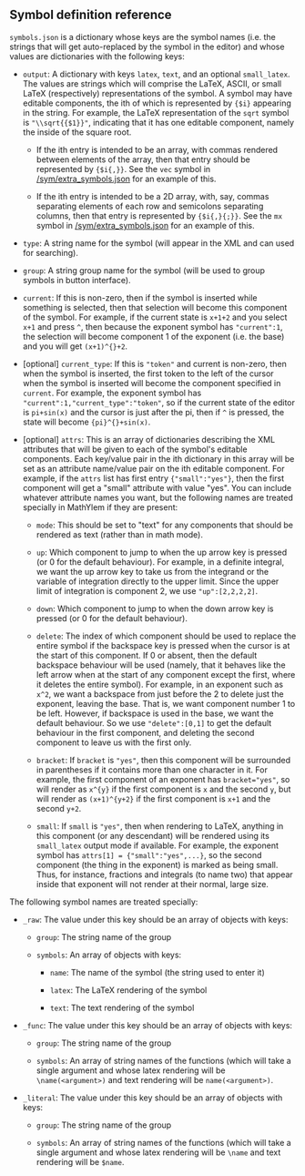 ## Symbol definition reference

`symbols.json` is a dictionary whose keys are the symbol names
(i.e. the strings that will get auto-replaced by the symbol in the
editor) and whose values are dictionaries with the following keys:

* `output`: A dictionary with keys `latex`, `text`, and an optional
  `small_latex`.  The values are strings which will comprise the
  LaTeX, ASCII, or small LaTeX (respectively) representations of the
  symbol.  A symbol may have editable components, the ith of which is
  represented by `{$i}` appearing in the string.  For example, the
  LaTeX representation of the `sqrt` symbol is `"\\sqrt{{$1}}"`,
  indicating that it has one editable component, namely the inside of
  the square root.

  * If the ith entry is intended to be an array, with commas rendered
    between elements of the array, then that entry should be
    represented by `{$i{,}}`.  See the `vec` symbol in
    [/sym/extra_symbols.json](https://github.com/ylemkimon/mathylem/blob/master/sym/extra_symbols.json)
    for an example of this.

  * If the ith entry is intended to be a 2D array, with, say, commas
    separating elements of each row and semicolons separating columns,
    then that entry is represented by `{$i{,}{;}}`.  See the `mx`
    symbol in
    [/sym/extra_symbols.json](https://github.com/ylemkimon/mathylem/blob/master/sym/extra_symbols.json)
    for an example of this.

* `type`: A string name for the symbol (will appear in the XML and can
  used for searching).

* `group`: A string group name for the symbol (will be used to group
  symbols in button interface).

* `current`: If this is non-zero, then if the symbol is inserted while
  something is selected, then that selection will become this
  component of the symbol.  For example, if the current state is
  `x+1+2` and you select `x+1` and press `^`, then because the
  exponent symbol has `"current":1`, the selection will become
  component 1 of the exponent (i.e. the base) and you will get
  `(x+1)^{}+2`.

* [optional] `current_type`: If this is `"token"` and current is
  non-zero, then when the symbol is inserted, the first token to the
  left of the cursor when the symbol is inserted will become the
  component specified in `current`.  For example, the exponent symbol
  has `"current":1,"current_type":"token"`, so if the current state of
  the editor is `pi+sin(x)` and the cursor is just after the pi, then
  if `^` is pressed, the state will become `{pi}^{}+sin(x)`.  

* [optional] `attrs`: This is an array of dictionaries describing the
  XML attributes that will be given to each of the symbol's editable
  components.  Each key/value pair in the ith dictionary in this array
  will be set as an attribute name/value pair on the ith editable
  component.  For example, if the `attrs` list has first entry
  `{"small":"yes"}`, then the first component will get a "small"
  attribute with value "yes".  You can include whatever attribute
  names you want, but the following names are treated specially in
  MathYlem if they are present:
  
  * `mode`: This should be set to "text" for any components that
    should be rendered as text (rather than in math mode).  
  
  * `up`: Which component to jump to when the up arrow key is pressed
    (or 0 for the default behaviour).  For example, in a definite
    integral, we want the up arrow key to take us from the integrand
    or the variable of integration directly to the upper limit.  Since
    the upper limit of integration is component 2, we use
    `"up":[2,2,2,2]`.
  
  * `down`: Which component to jump to when the down arrow key is
    pressed (or 0 for the default behaviour).
  
  * `delete`: The index of which component should be used to replace
    the entire symbol if the backspace key is pressed when the cursor
    is at the start of this component.  If 0 or absent, then the
    default backspace behaviour will be used (namely, that it behaves
    like the left arrow when at the start of any component except the
    first, where it deletes the entire symbol).  For example, in an
    exponent such as `x^2`, we want a backspace from just before the 2
    to delete just the exponent, leaving the base.  That is, we want
    component number 1 to be left.  However, if backspace is used in
    the base, we want the default behaviour.  So we use
    `"delete":[0,1]` to get the default behaviour in the first
    component, and deleting the second component to leave us with the
    first only.  

  * `bracket`: If `bracket` is `"yes"`, then this component will be
    surrounded in parentheses if it contains more than one character
    in it.  For example, the first component of an exponent has
    `bracket="yes"`, so will render as `x^{y}` if the first component is
    `x` and the second `y`, but will render as `(x+1)^{y+2}` if the first
    component is `x+1` and the second `y+2`.  
  
  * `small`: If `small` is `"yes"`, then when rendering to LaTeX,
    anything in this component (or any descendant) will be rendered
    using its `small_latex` output mode if available.  For example,
    the exponent symbol has `attrs[1] = {"small":"yes",...}`, so the
    second component (the thing in the exponent) is marked as being
    small.  Thus, for instance, fractions and integrals (to name two)
    that appear inside that exponent will not render at their normal,
    large size.

The following symbol names are treated specially:

* `_raw`: The value under this key should be an array of objects with keys:

  * `group`: The string name of the group

  * `symbols`: An array of objects with keys:

    * `name`: The name of the symbol (the string used to enter it)

    * `latex`: The LaTeX rendering of the symbol
    
    * `text`: The text rendering of the symbol

* `_func`: The value under this key should be an array of objects with keys:

  * `group`: The string name of the group

  * `symbols`: An array of string names of the functions (which will
    take a single argument and whose latex rendering will be
    `\name(<argument>)` and text rendering will be ` name(<argument>) `.  

* `_literal`: The value under this key should be an array of objects with keys:

  * `group`: The string name of the group

  * `symbols`: An array of string names of the functions (which will
    take a single argument and whose latex rendering will be
    `\name` and text rendering will be ` $name `.  
